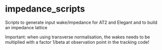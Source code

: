 # impedance_scripts

Scripts to generate input wake/impedance for AT2 and Elegant and to build an impedance lattice


Important: when using transverse normalisation, the wakes needs to be multiplied with a factor 1/beta at observation point in the tracking code!
